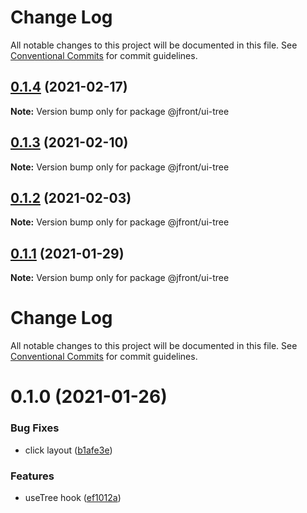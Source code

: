 # Change Log

All notable changes to this project will be documented in this file. See
[Conventional Commits](https://conventionalcommits.org) for commit guidelines.

## [0.1.4](https://github.com/Jepria/jfront-ui/compare/@jfront/ui-tree@0.1.3...@jfront/ui-tree@0.1.4) (2021-02-17)

**Note:** Version bump only for package @jfront/ui-tree

## [0.1.3](https://github.com/Jepria/jfront-ui/compare/@jfront/ui-tree@0.1.2...@jfront/ui-tree@0.1.3) (2021-02-10)

**Note:** Version bump only for package @jfront/ui-tree

## [0.1.2](https://github.com/Jepria/jfront-ui/compare/@jfront/ui-tree@0.1.1...@jfront/ui-tree@0.1.2) (2021-02-03)

**Note:** Version bump only for package @jfront/ui-tree

## [0.1.1](https://github.com/Jepria/jfront-ui/compare/@jfront/ui-tree@0.1.0...@jfront/ui-tree@0.1.1) (2021-01-29)

**Note:** Version bump only for package @jfront/ui-tree

# Change Log

All notable changes to this project will be documented in this file. See
[Conventional Commits](https://conventionalcommits.org) for commit guidelines.

# 0.1.0 (2021-01-26)

### Bug Fixes

- click layout
  ([b1afe3e](https://github.com/Jepria/jfront-ui/commit/b1afe3e0f8f3c18eba9f62c859b6979423d65159))

### Features

- useTree hook
  ([ef1012a](https://github.com/Jepria/jfront-ui/commit/ef1012af5ef8d97ae968b37dcac86562dd24c55f))
